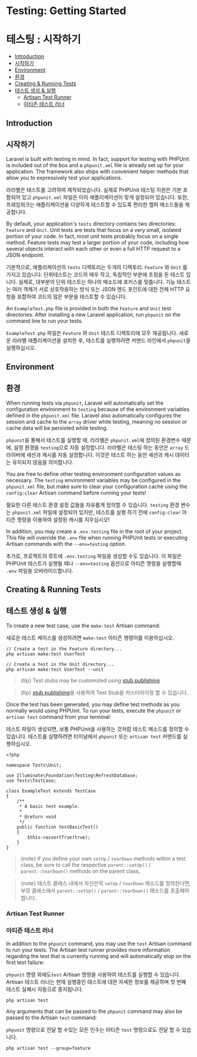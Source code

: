 # Testing: Getting Started
# 테스팅 : 시작하기

- [Introduction](#introduction)
- [시작하기](#introduction)
- [Environment](#environment)
- [환경](#environment)
- [Creating & Running Tests](#creating-and-running-tests)
- [테스트 생성 & 실행](#creating-and-running-tests)
    - [Artisan Test Runner](#artisan-test-runner)
    - [아티즌 테스트 러너](#artisan-test-runner)

<a name="introduction"></a>
## Introduction
## 시작하기

Laravel is built with testing in mind. In fact, support for testing with PHPUnit is included out of the box and a `phpunit.xml` file is already set up for your application. The framework also ships with convenient helper methods that allow you to expressively test your applications.

라라벨은 테스트를 고려하여 제작되었습니다. 실제로 PHPUnit 테스팅 지원은 기본 포함되어 있고 `phpunit.xml` 파일은 이미 애플리케이션이 맞게 설정되어 있습니다. 또한, 프레임워크는 애플리케이션을 다양하게 테스트할 수 있도록 편리한 헬퍼 메소드들을 제공합니다.

By default, your application's `tests` directory contains two directories: `Feature` and `Unit`. Unit tests are tests that focus on a very small, isolated portion of your code. In fact, most unit tests probably focus on a single method. Feature tests may test a larger portion of your code, including how several objects interact with each other or even a full HTTP request to a JSON endpoint.

기본적으로, 애플리케이션의 `tests` 디렉토리는 두개의 디렉토리: `Feature` 와 `Unit` 를 가지고 있습니다. 단위테스트는 코드의 매우 작고, 독립적인 부분에 초점을 둔 테스트 입니다. 실제로, 대부분의 단위 테스트는 하나의 메소드에 포커스를 맞춥니다. 기능 테스트는 여러 객체가 서로 상호작용하는 방식 또는 JSON 엔드 포인트에 대한 전체 HTTP 요청을 포함하여 코드의 많은 부분을 테스트할 수 있습니다.

An `ExampleTest.php` file is provided in both the `Feature` and `Unit` test directories. After installing a new Laravel application, run `phpunit` on the command line to run your tests.

`ExampleTest.php` 파일은 `Feature` 와 `Unit` 테스트 디렉토리에 모두 제공됩니다. 새로운 라라벨 애플리케이션을 설치한 후, 테스트를 실행하려면 커맨드 라인에서 `phpunit`을 실행하십시오.

<a name="environment"></a>
## Environment
## 환경

When running tests via `phpunit`, Laravel will automatically set the configuration environment to `testing` because of the environment variables defined in the `phpunit.xml` file. Laravel also automatically configures the session and cache to the `array` driver while testing, meaning no session or cache data will be persisted while testing.

`phpunit`을 통해서 테스트를 실행할 때, 라라벨은 `phpunit.xml`에 정의된 환경변수 때문에, 설정 환경을 `testing`으로 자동 설정합니다. 라라벨은 테스팅 하는 동안은 `array` 드라이버에 세션과 캐시를 자동 설정합니다. 이것은 테스트 하는 동안 세션과 캐시 데이터는 유지되지 않음을 의미합니다. 

You are free to define other testing environment configuration values as necessary. The `testing` environment variables may be configured in the `phpunit.xml` file, but make sure to clear your configuration cache using the `config:clear` Artisan command before running your tests!

필요한 다른 테스트 환경 설정 값들을 자유롭게 정의할 수 있습니다. `testing` 환경 변수는 `phpunit.xml` 파일에 설정되어 있지만, 테스트를 실행 하기 전에 `config:clear` 아티즌 명령을 이용하여 설정된 캐시를 지우십시오!

In addition, you may create a `.env.testing` file in the root of your project. This file will override the `.env` file when running PHPUnit tests or executing Artisan commands with the `--env=testing` option.

추가로, 프로젝트의 루트에 `.env.testing` 파일을 생성할 수도 있습니다. 이 파일은 PHPUnit 테스트가 실행될 때나 `--env=testing` 옵션으로 아티즌 명령을 실행할때 `.env` 파일을 오버라이드합니다.

<a name="creating-and-running-tests"></a>
## Creating & Running Tests
## 테스트 생성 & 실행

To create a new test case, use the `make:test` Artisan command:

새로운 테스트 케이스를 생성하려면 `make:test` 아티즌 명령어를 이용하십시오.

    // Create a test in the Feature directory...
    php artisan make:test UserTest

    // Create a test in the Unit directory...
    php artisan make:test UserTest --unit

> {tip} Test stubs may be customized using [stub publishing](/docs/{{version}}/artisan#stub-customization)

> {tip} [stub publishing](/docs/{{version}}/artisan#stub-customization)을 사용하여 Test Stub을 커스터마이징 할 수 있습니다.

Once the test has been generated, you may define test methods as you normally would using PHPUnit. To run your tests, execute the `phpunit` or `artisan test` command from your terminal:

테스트 파일이 생성되면, 보통 PHPUnit을 사용하는 것처럼 테스트 메소드를 정의할 수 있습니다. 테스트를 실행하려면 터미널에서 `phpunit` 또는 `artisan test` 커맨드를 실행하십시오.

    <?php

    namespace Tests\Unit;

    use Illuminate\Foundation\Testing\RefreshDatabase;
    use Tests\TestCase;

    class ExampleTest extends TestCase
    {
        /**
         * A basic test example.
         *
         * @return void
         */
        public function testBasicTest()
        {
            $this->assertTrue(true);
        }
    }

> {note} If you define your own `setUp` / `tearDown` methods within a test class, be sure to call the respective `parent::setUp()` / `parent::tearDown()` methods on the parent class.

> {note} 테스트 클래스 내에서 자신만의 `setUp` / `tearDown` 메소드를 정의한다면, 부모 클래스에서 `parent::setUp()` / `parent::tearDown()` 메소드를 호출해야 합니다.

<a name="artisan-test-runner"></a>
### Artisan Test Runner

### 아티즌 테스트 러너

In addition to the `phpunit` command, you may use the `test` Artisan command to run your tests. The Artisan test runner provides more information regarding the test that is currently running and will automatically stop on the first test failure:

`phpunit` 명령 외에도`test` Artisan 명령을 사용하여 테스트를 실행할 수 있습니다. Artisan 테스트 러너는 현재 실행중인 테스트에 대한 자세한 정보를 제공하며 첫 번째 테스트 실패시 자동으로 중지됩니다.

    php artisan test

Any arguments that can be passed to the `phpunit` command may also be passed to the Artisan `test` command:

`phpunit` 명령으로 전달 할 수있는 모든 인수는 아티즌 `test` 명령으로도 전달 할 수 있습니다.

    php artisan test --group=feature
